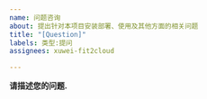 ```yaml
---
name: 问题咨询
about: 提出针对本项目安装部署、使用及其他方面的相关问题
title: "[Question]"
labels: 类型:提问
assignees: xuwei-fit2cloud

---
```


**请描述您的问题.**
